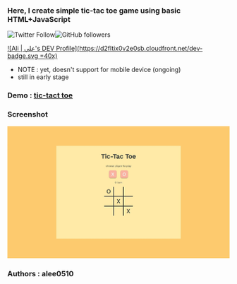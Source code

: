 ### Here, I create simple tic-tac toe game using basic HTML+JavaScript 
![Twitter Follow](https://img.shields.io/twitter/follow/a_lee0510?style=social)![GitHub followers](https://img.shields.io/github/followers/alee0510?style=social)

[![Ali | علي's DEV Profile](https://d2fltix0v2e0sb.cloudfront.net/dev-badge.svg =40x)](https://dev.to/alee0510)
- NOTE : yet, doesn't support for mobile device (ongoing)
- still in early stage

### Demo : [tic-tact toe](https://alee0510.github.io/tictac_toe/)
### Screenshot
![Screenshot](screenshot_desktop.jpg)

### Authors : alee0510
